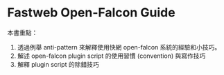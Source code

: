 # Fastweb Open-Falcon Guide

本書重點：
1. 透過例舉 anti-pattern 來解釋使用快網 open-falcon 系統的經驗和小技巧。
2. 解述 open-falcon plugin script 的使用習慣 (convention) 與寫作技巧
3. 解釋 plugin script 的除錯技巧
